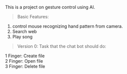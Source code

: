 This is a project on gesture control using AI.

>Basic Features:

1. control mouse recognizing hand pattern from camera.
2. Search web
3. Play song


>Version 0:
Task that the chat bot should do:

1 Finger: Create file <br />
2 Finger: Open file <br />
3 Finger: Delete file  <br />
